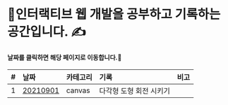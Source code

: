 # 🎇인터랙티브 웹 개발을 공부하고 기록하는 공간입니다. ✍

#### 날짜를 클릭하면 해당 페이지로 이동합니다.🚗

| #   | 날짜                                                                              | 카테고리     | 기록                                                    | 비고 |
| :-- | :-------------------------------------------------------------------------------- | :----------- | :------------------------------------------------------ | :--- |
| 1   | [20210901](polygon/index.html)                                          | canvas | 다각형 도형 회전 시키기                           |      |
